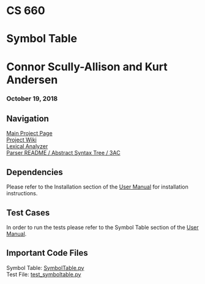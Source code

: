 # CS 660
# Symbol Table

# Connor Scully-Allison and Kurt Andersen
### October 19, 2018

## Navigation
[Main Project Page](https://github.com/cscully-allison/C_Compilier)<br>
[Project Wiki](https://github.com/cscully-allison/C_Compilier/wiki/CS-660:-Connor-Scully-Allison-and-Kurt-Andersen)<br>
[Lexical Analyzer](../LexicalAnalizer)<br>
[Parser README / Abstract Syntax Tree / 3AC](./Parser/) <br>



## Dependencies
Please refer to the Installation section of the [User Manual](https://github.com/cscully-allison/C_Compilier/wiki/User-Manual#build) for installation instructions.

## Test Cases
In order to run the tests please refer to the Symbol Table section of the [User Manual](https://github.com/cscully-allison/C_Compilier/wiki/User-Manual#symbol).

## Important Code Files
Symbol Table: [SymbolTable.py](SymbolTable.py)<br>
Test File: [test_symboltable.py](test_symboltable.py)<br>
